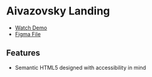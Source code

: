 # Aivazovsky Landing

- [Watch Demo](https://sabyrzhanzhaslanuly7.github.io/aivazovsky-landing/)
- [Figma File](https://www.figma.com/design/EpAvCLMxW3XbuFx7TwsSrl/Landing_Aivazovski?node-id=0-1&t=eHPGo8dvnSa88nxS-1)

## Features

- Semantic HTML5 designed with accessibility in mind
